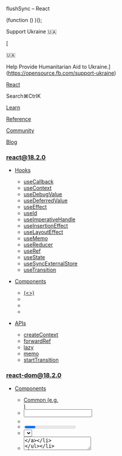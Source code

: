 flushSync – React

(function () )();

Support Ukraine 🇺🇦

[

🇺🇦

Help Provide Humanitarian Aid to Ukraine.](https://opensource.fb.com/support-ukraine)

[React](../../index.html)

Search⌘CtrlK

[Learn](../../learn.html)

[Reference](../react.html)

[Community](../../community.html)

[Blog](../../blog.html)

[](https://github.com/facebook/react/releases)

### react@18.2.0

*   [Hooks](../react.html "Hooks")
    
    *   [useCallback](../react/useCallback.html "useCallback")
    *   [useContext](../react/useContext.html "useContext")
    *   [useDebugValue](../react/useDebugValue.html "useDebugValue")
    *   [useDeferredValue](../react/useDeferredValue.html "useDeferredValue")
    *   [useEffect](../react/useEffect.html "useEffect")
    *   [useId](../react/useId.html "useId")
    *   [useImperativeHandle](../react/useImperativeHandle.html "useImperativeHandle")
    *   [useInsertionEffect](../react/useInsertionEffect.html "useInsertionEffect")
    *   [useLayoutEffect](../react/useLayoutEffect.html "useLayoutEffect")
    *   [useMemo](../react/useMemo.html "useMemo")
    *   [useReducer](../react/useReducer.html "useReducer")
    *   [useRef](../react/useRef.html "useRef")
    *   [useState](../react/useState.html "useState")
    *   [useSyncExternalStore](../react/useSyncExternalStore.html "useSyncExternalStore")
    *   [useTransition](../react/useTransition.html "useTransition")
    
*   [Components](../react/components.html "Components")
    
    *   [<Fragment> (<>)](../react/Fragment.html "<Fragment> (<>)")
    *   [<Profiler>](../react/Profiler.html "<Profiler>")
    *   [<StrictMode>](../react/StrictMode.html "<StrictMode>")
    *   [<Suspense>](../react/Suspense.html "<Suspense>")
    
*   [APIs](../react/apis.html "APIs")
    
    *   [createContext](../react/createContext.html "createContext")
    *   [forwardRef](../react/forwardRef.html "forwardRef")
    *   [lazy](../react/lazy.html "lazy")
    *   [memo](../react/memo.html "memo")
    *   [startTransition](../react/startTransition.html "startTransition")
    

### react-dom@18.2.0

*   [Components](components.html "Components")
    
    *   [Common (e.g. <div>)](components/common.html "Common (e.g. <div>)")
    *   [<input>](components/input.html "<input>")
    *   [<option>](components/option.html "<option>")
    *   [<progress>](components/progress.html "<progress>")
    *   [<select>](components/select.html "<select>")
    *   [<textarea>](components/textarea.html "<textarea>")
    
*   [APIs](../react-dom.html "APIs")
    
    *   [createPortal](createPortal.html "createPortal")
    *   [flushSync](flushSync.html "flushSync")
    *   [findDOMNode](findDOMNode.html "findDOMNode")
    *   [hydrate](hydrate.html "hydrate")
    *   [render](render.html "render")
    *   [unmountComponentAtNode](unmountComponentAtNode.html "unmountComponentAtNode")
    
*   [Client APIs](client.html "Client APIs")
    
    *   [createRoot](client/createRoot.html "createRoot")
    *   [hydrateRoot](client/hydrateRoot.html "hydrateRoot")
    
*   [Server APIs](server.html "Server APIs")
    
    *   [renderToNodeStream](server/renderToNodeStream.html "renderToNodeStream")
    *   [renderToPipeableStream](server/renderToPipeableStream.html "renderToPipeableStream")
    *   [renderToReadableStream](server/renderToReadableStream.html "renderToReadableStream")
    *   [renderToStaticMarkup](server/renderToStaticMarkup.html "renderToStaticMarkup")
    *   [renderToStaticNodeStream](server/renderToStaticNodeStream.html "renderToStaticNodeStream")
    *   [renderToString](server/renderToString.html "renderToString")
    

### Legacy APIs

*   [Legacy React APIs](../react/legacy.html "Legacy React APIs")
    
    *   [Children](../react/Children.html "Children")
    *   [cloneElement](../react/cloneElement.html "cloneElement")
    *   [Component](../react/Component.html "Component")
    *   [createElement](../react/createElement.html "createElement")
    *   [createFactory](../react/createFactory.html "createFactory")
    *   [createRef](../react/createRef.html "createRef")
    *   [isValidElement](../react/isValidElement.html "isValidElement")
    *   [PureComponent](../react/PureComponent.html "PureComponent")
    

Is this page useful?

[API Reference](../react.html)

[APIs](../react-dom.html)

flushSync[](#undefined "Link for this heading")
===============================================

### Pitfall

Using `flushSync` is uncommon and can hurt the performance of your app.

`flushSync` lets you force React to flush any updates inside the provided callback synchronously. This ensures that the DOM is updated immediately.

    flushSync(callback)

*   [Reference](#reference)
    *   [`flushSync(callback)`](#flushsync)
*   [Usage](#usage)
    *   [Flushing updates for third-party integrations](#flushing-updates-for-third-party-integrations)

* * *

Reference[](#reference "Link for Reference ")
---------------------------------------------

### `flushSync(callback)`[](#flushsync "Link for this heading")

Call `flushSync` to force React to flush any pending work and update the DOM synchronously.

    import );

Most of the time, `flushSync` can be avoided. Use `flushSync` as last resort.

[See more examples below.](#usage)

#### Parameters[](#parameters "Link for Parameters ")

*   `callback`: A function. React will immediately call this callback and flush any updates it contains synchronously. It may also flush any pending updates, or Effects, or updates inside of Effects. If an update suspends as a result of this `flushSync` call, the fallbacks may be re-shown.

#### Returns[](#returns "Link for Returns ")

`flushSync` returns `undefined`.

#### Caveats[](#caveats "Link for Caveats ")

*   `flushSync` can significantly hurt performance. Use sparingly.
*   `flushSync` may force pending Suspense boundaries to show their `fallback` state.
*   `flushSync` may run pending effects and synchronously apply any updates they contain before returning.
*   `flushSync` may flush updates outside the callback when necessary to flush the updates inside the callback. For example, if there are pending updates from a click, React may flush those before flushing the updates inside the callback.

* * *

Usage[](#usage "Link for Usage ")
---------------------------------

### Flushing updates for third-party integrations[](#flushing-updates-for-third-party-integrations "Link for Flushing updates for third-party integrations ")

When integrating with third-party code such as browser APIs or UI libraries, it may be necessary to force React to flush updates. Use `flushSync` to force React to flush any state updates inside the callback synchronously:

    flushSync(() => );// By this line, the DOM is updated.

This ensures that, by the time the next line of code runs, React has already updated the DOM.

**Using `flushSync` is uncommon, and using it often can significantly hurt the performance of your app.** If your app only uses React APIs, and does not integrate with third-party libraries, `flushSync` should be unnecessary.

However, it can be helpful for integrating with third-party code like browser APIs.

Some browser APIs expect results inside of callbacks to be written to the DOM synchronously, by the end of the callback, so the browser can do something with the rendered DOM. In most cases, React handles this for you automatically. But in some cases it may be necessary to force a synchronous update.

For example, the browser `onbeforeprint` API allows you to change the page immediately before the print dialog opens. This is useful for applying custom print styles that allow the document to display better for printing. In the example below, you use `flushSync` inside of the `onbeforeprint` callback to immediately “flush” the React state to the DOM. Then, by the time the print dialog opens, `isPrinting` displays “yes”:

App.js

App.js

Reset[Fork](https://codesandbox.io/api/v1/sandboxes/define?undefined "Open in CodeSandbox")

import  from 'react';
import  from 'react-dom';

export default function PrintApp() {
  const \[isPrinting, setIsPrinting\] = useState(false);
  
  useEffect(() \=> {
    function handleBeforePrint() {
      flushSync(() \=> {
        setIsPrinting(true);
      })
    }
    
    function handleAfterPrint() {
      setIsPrinting(false);
    }

    window.addEventListener('beforeprint', handleBeforePrint);
    window.addEventListener('afterprint', handleAfterPrint);
    return () \=> {
      window.removeEventListener('beforeprint', handleBeforePrint);
      window.removeEventListener('afterprint', handleAfterPrint);
    }
  }, \[\]);
  
  return (
    <\>
      <h1\>isPrinting: </h1\>
      <button onClick\=\>
        Print
      </button\>
    </\>
  );
}

Show more

Without `flushSync`, when the print dialog will display `isPrinting` as “no”. This is because React batches the updates asynchronously and the print dialog is displayed before the state is updated.

### Pitfall

`flushSync` can significantly hurt performance, and may unexpectedly force pending Suspense boundaries to show their fallback state.

Most of the time, `flushSync` can be avoided, so use `flushSync` as a last resort.

[PreviouscreatePortal](createPortal.html)[NextfindDOMNode](findDOMNode.html)

* * *

How do you like these docs?

[Take our survey!](https://www.surveymonkey.co.uk/r/PYRPF3X)

* * *

[

](https://opensource.fb.com/)

©2023

[Learn React](../../learn.html)

[Quick Start](../../learn.html)

[Installation](../../learn/installation.html)

[Describing the UI](../../learn/describing-the-ui.html)

[Adding Interactivity](../../learn/adding-interactivity.html)

[Managing State](../../learn/managing-state.html)

[Escape Hatches](../../learn/escape-hatches.html)

[API Reference](../react.html)

[React APIs](../react.html)

[React DOM APIs](../react-dom.html)

[Community](../../community.html)

[Code of Conduct](https://github.com/facebook/react/blob/main/CODE_OF_CONDUCT.md)

[Meet the Team](../../community/team.html)

[Docs Contributors](../../community/docs-contributors.html)

[Acknowledgements](../../community/acknowledgements.html)

More

[Blog](../../blog.html)

[React Native](https://reactnative.dev/)

[Privacy](https://opensource.facebook.com/legal/privacy)

[Terms](https://opensource.fb.com/legal/terms/)

[](https://www.facebook.com/react)[](https://twitter.com/reactjs)[](https://github.com/facebook/react)

On this page
------------

*   [Overview](#)
*   [Reference](#reference)
*   [`flushSync(callback)`](#flushsync)
*   [Usage](#usage)
*   [Flushing updates for third-party integrations](#flushing-updates-for-third-party-integrations)

